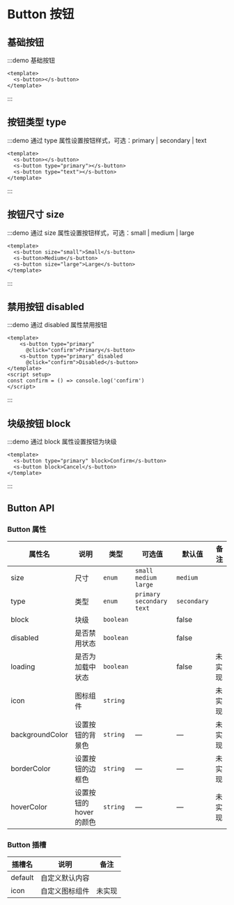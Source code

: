 # Button 按钮

## 基础按钮

:::demo 基础按钮

```vue
<template>
  <s-button></s-button>
</template>
```

:::

## 按钮类型 type

:::demo 通过 type 属性设置按钮样式，可选：primary | secondary | text

```vue
<template>
  <s-button></s-button>
  <s-button type="primary"></s-button>
  <s-button type="text"></s-button>
</template>
```

:::

## 按钮尺寸 size

:::demo 通过 size 属性设置按钮样式，可选：small | medium | large
```vue
<template>
  <s-button size="small">Small</s-button>
  <s-button>Medium</s-button>
  <s-button size="large">Large</s-button>
</template>
```
:::


## 禁用按钮 disabled

:::demo 通过 disabled 属性禁用按钮
```vue
<template>
    <s-button type="primary"          
      @click="confirm">Primary</s-button>
    <s-button type="primary" disabled 
      @click="confirm">Disabled</s-button>
</template>
<script setup>
const confirm = () => console.log('confirm')
</script>
```
:::

## 块级按钮 block

:::demo 通过 block 属性设置按钮为块级
```vue
<template>
  <s-button type="primary" block>Confirm</s-button>
  <s-button block>Cancel</s-button>
</template>
```
:::

## Button API
### Button 属性

| 属性名          | 说明                  | 类型      | 可选值                       | 默认值      | 备注   |
| --------------- | --------------------- | --------- | ---------------------------- | ----------- | ------ |
| size            | 尺寸                  | `enum`    | `small`  `medium`  `large`   | `medium`    |        |
| type            | 类型                  | `enum`    | `primary` `secondary` `text` | `secondary` |        |
| block           | 块级                  | `boolean` |                              | false       |        |
| disabled        | 是否禁用状态          | `boolean` |                              | false       |        |
| loading         | 是否为加载中状态      | `boolean` |                              | false       | 未实现 |
| icon            | 图标组件              | `string`  |                              |             | 未实现 |
| backgroundColor | 设置按钮的背景色      | `string`  | —                            | —           | 未实现 |
| borderColor     | 设置按钮的边框色      | `string`  | —                            | —           | 未实现 |
| hoverColor      | 设置按钮的hover的颜色 | `string`  | —                            | —           | 未实现 |

### Button 插槽

| 插槽名  | 说明           | 备注   |
| ------- | -------------- | ------ |
| default | 自定义默认内容 |        |
| icon    | 自定义图标组件 | 未实现 |